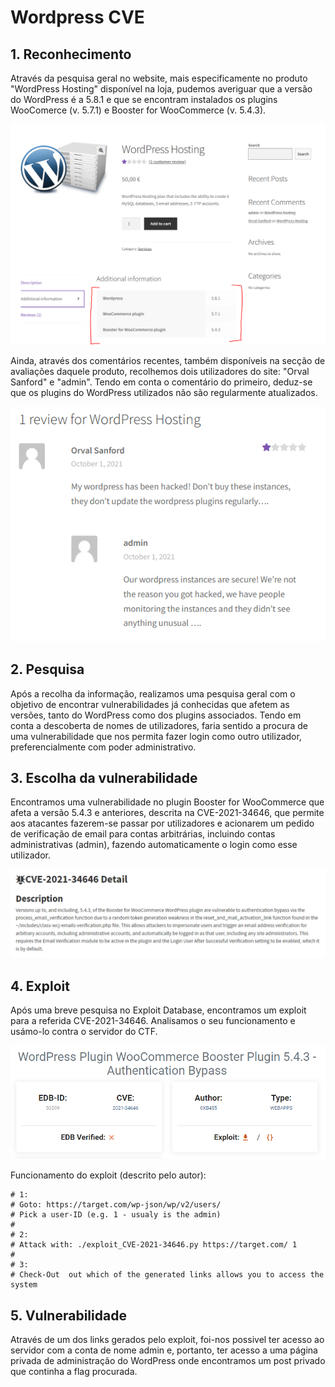 # Wordpress CVE

## 1\. Reconhecimento
Através da pesquisa geral no website, mais especificamente no produto "WordPress Hosting" disponível na loja, pudemos averiguar que a versão do WordPress é a 5.8.1 e que se encontram instalados os plugins WooComerce (v. 5.7.1) e Booster for WooCommerce (v. 5.4.3).

![WordPress_Hosting](images/CTF_Wordpress/WordPress_Hosting.PNG)

Ainda, através dos comentários recentes, também disponíveis na secção de avaliações daquele produto, recolhemos dois utilizadores do site: "Orval Sanford" e "admin". Tendo em conta o comentário do primeiro, deduz-se que os plugins do WordPress utilizados não são regularmente atualizados.  

![Comments](images/CTF_Wordpress/Comments.PNG)

## 2\. Pesquisa
Após a recolha da informação, realizamos uma pesquisa geral com o objetivo de encontrar vulnerabilidades já conhecidas que afetem as versões, tanto do WordPress como dos plugins associados. Tendo em conta a descoberta de nomes de utilizadores, faria sentido a procura de uma vulnerabilidade que nos permita fazer login como outro utilizador, preferencialmente com poder administrativo.

## 3\. Escolha da vulnerabilidade
Encontramos uma vulnerabilidade no plugin Booster for WooCommerce que afeta a versão 5.4.3 e anteriores, descrita na CVE-2021-34646, que permite aos atacantes fazerem-se passar por utilizadores e acionarem um pedido de verificação de email para contas arbitrárias, incluindo contas administrativas (admin), fazendo automaticamente o login como esse utilizador.

![CVE_Description](images/CTF_Wordpress/CVE_Description.PNG)

## 4\. Exploit
Após uma breve pesquisa no Exploit Database, encontramos um exploit para a referida CVE-2021-34646. Analisamos o seu funcionamento e usámo-lo contra o servidor do CTF. 

![Exploit_Database](images/CTF_Wordpress/Exploit_Database.PNG)

Funcionamento do exploit (descrito pelo autor):
```
# 1:
# Goto: https://target.com/wp-json/wp/v2/users/
# Pick a user-ID (e.g. 1 - usualy is the admin)
#
# 2:
# Attack with: ./exploit_CVE-2021-34646.py https://target.com/ 1
#
# 3:
# Check-Out  out which of the generated links allows you to access the system
```

## 5\. Vulnerabilidade
Através de um dos links gerados pelo exploit, foi-nos possivel ter acesso ao servidor com a conta de nome admin e, portanto, ter acesso a uma página privada de administração do WordPress onde encontramos um post privado que continha a flag procurada.
